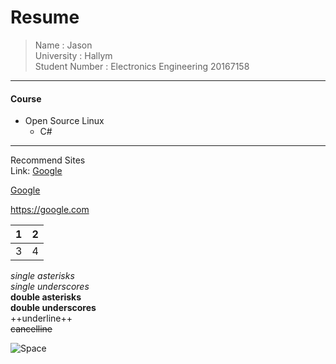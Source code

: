 Resume
=====
> Name : Jason  
> University : Hallym  
> Student Number : Electronics Engineering 20167158  
* * *
#### Course  
* Open Source Linux  
  * C#
------------------
Recommend Sites  
Link: [Google][googlelink]

[googlelink]: https://google.com "Go google"

[Google](https://google.com)

<https://google.com>

1 | 2
--|--
3 | 4

*single asterisks*  
_single underscores_  
**double asterisks**  
__double underscores__  
++underline++  
~~cancelline~~

![Space](https://3c1703fe8d.site.internapcdn.net/newman/csz/news/800/2017/whatisspacet.jpg)

